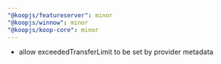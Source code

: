 ```yaml
---
"@koopjs/featureserver": minor
"@koopjs/winnow": minor
"@koopjs/koop-core": minor
---
```


- allow exceededTransferLimit to be set by provider metadata
